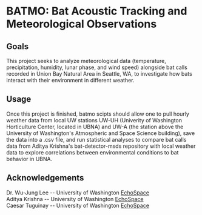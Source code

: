 # BATMO: Bat Acoustic Tracking and Meteorological Observations

## Goals
This project seeks to analyze meteorological data (temperature, precipitation, humidity, lunar phase, and wind speed) alongside bat calls recorded in Union Bay Natural Area in Seattle, WA, to investigate how bats interact with their environment in different weather. 

## Usage

Once this project is finished, batmo scipts should allow one to pull hourly weather data from local UW stations UW-UH (Univerity of Washington Horticulture Center, located in UBNA) and UW-A (the station above the University of Washington's Atmospheric and Space Science building), 
save the data into a .csv file, and run statistical analyses to compare bat calls data from Aditya Krishna's bat-detector-msds repository with local weather data to explore correlations between environmental conditions to bat behavior in UBNA.  

## Acknowledgements
Dr. Wu-Jung Lee -- University of Washington [EchoSpace](https://uw-echospace.github.io) \
Aditya Krishna -- University of Washington [EchoSpace](https://uw-echospace.github.io) \
Caesar Tuguinay -- University of Washington [EchoSpace](https://uw-echospace.github.io) 
